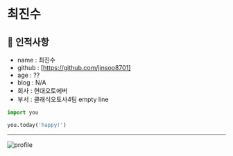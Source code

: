 # 최진수

## 🥸 인적사항

- name : 최진수
- github : [https://github.com/jinsoo8701]
- age : ??
- blog : N/A
- 회사 : 현대오토에버
- 부서 : 클래식오토사4팀
empty line

```python
import you

you.today('happy!')
```

---

![profile](https://avatars.githubusercontent.com/u/41275199?v=4)